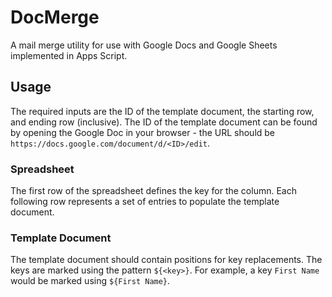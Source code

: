 # DocMerge

A mail merge utility for use with Google Docs and Google Sheets implemented in Apps Script.

## Usage

The required inputs are the ID of the template document, the starting row, and ending row (inclusive). The ID of the template document can be found by opening the Google Doc in your browser - the URL should be `https://docs.google.com/document/d/<ID>/edit`.

### Spreadsheet

The first row of the spreadsheet defines the key for the column. Each following row represents a set of entries to populate the template document.

### Template Document

The template document should contain positions for key replacements. The keys are marked using the pattern `${<key>}`. For example, a key `First Name` would be marked using `${First Name}`.
